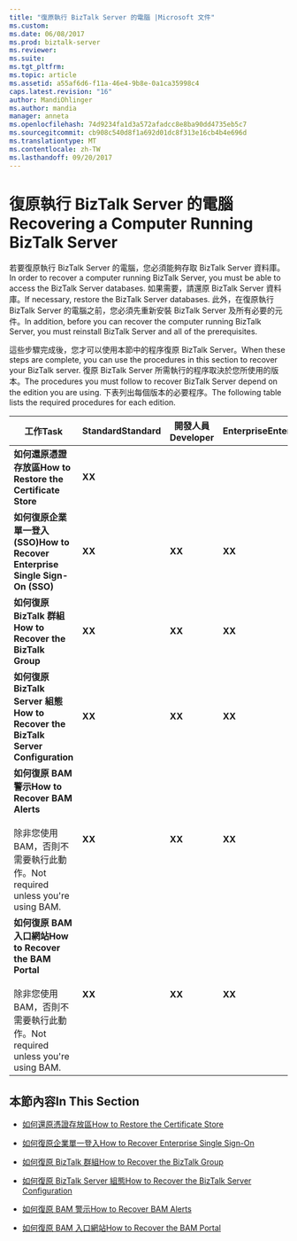 ```yaml
---
title: "復原執行 BizTalk Server 的電腦 |Microsoft 文件"
ms.custom: 
ms.date: 06/08/2017
ms.prod: biztalk-server
ms.reviewer: 
ms.suite: 
ms.tgt_pltfrm: 
ms.topic: article
ms.assetid: a55af6d6-f11a-46e4-9b8e-0a1ca35998c4
caps.latest.revision: "16"
author: MandiOhlinger
ms.author: mandia
manager: anneta
ms.openlocfilehash: 74d9234fa1d3a572afadcc8e8ba90dd4735eb5c7
ms.sourcegitcommit: cb908c540d8f1a692d01dc8f313e16cb4b4e696d
ms.translationtype: MT
ms.contentlocale: zh-TW
ms.lasthandoff: 09/20/2017
---
```

# <a name="recovering-a-computer-running-biztalk-server"></a><span data-ttu-id="93144-102">復原執行 BizTalk Server 的電腦</span><span class="sxs-lookup"><span data-stu-id="93144-102">Recovering a Computer Running BizTalk Server</span></span>
<span data-ttu-id="93144-103">若要復原執行 BizTalk Server 的電腦，您必須能夠存取 BizTalk Server 資料庫。</span><span class="sxs-lookup"><span data-stu-id="93144-103">In order to recover a computer running BizTalk Server, you must be able to access the BizTalk Server databases.</span></span> <span data-ttu-id="93144-104">如果需要，請還原 BizTalk Server 資料庫。</span><span class="sxs-lookup"><span data-stu-id="93144-104">If necessary, restore the BizTalk Server databases.</span></span> <span data-ttu-id="93144-105">此外，在復原執行 BizTalk Server 的電腦之前，您必須先重新安裝 BizTalk Server 及所有必要的元件。</span><span class="sxs-lookup"><span data-stu-id="93144-105">In addition, before you can recover the computer running BizTalk Server, you must reinstall BizTalk Server and all of the prerequisites.</span></span>  
  
 <span data-ttu-id="93144-106">這些步驟完成後，您才可以使用本節中的程序復原 BizTalk Server。</span><span class="sxs-lookup"><span data-stu-id="93144-106">When these steps are complete, you can use the procedures in this section to recover your BizTalk server.</span></span> <span data-ttu-id="93144-107">復原 BizTalk Server 所需執行的程序取決於您所使用的版本。</span><span class="sxs-lookup"><span data-stu-id="93144-107">The procedures you must follow to recover BizTalk Server depend on the edition you are using.</span></span> <span data-ttu-id="93144-108">下表列出每個版本的必要程序。</span><span class="sxs-lookup"><span data-stu-id="93144-108">The following table lists the required procedures for each edition.</span></span>  
  
|<span data-ttu-id="93144-109">工作</span><span class="sxs-lookup"><span data-stu-id="93144-109">Task</span></span>|<span data-ttu-id="93144-110">Standard</span><span class="sxs-lookup"><span data-stu-id="93144-110">Standard</span></span>|<span data-ttu-id="93144-111">開發人員</span><span class="sxs-lookup"><span data-stu-id="93144-111">Developer</span></span>|<span data-ttu-id="93144-112">Enterprise</span><span class="sxs-lookup"><span data-stu-id="93144-112">Enterprise</span></span>|  
|----------|--------------|---------------|----------------|  
|<span data-ttu-id="93144-113">**如何還原憑證存放區**</span><span class="sxs-lookup"><span data-stu-id="93144-113">**How to Restore the Certificate Store**</span></span>|<span data-ttu-id="93144-114">**X**</span><span class="sxs-lookup"><span data-stu-id="93144-114">**X**</span></span>|||  
|<span data-ttu-id="93144-115">**如何復原企業單一登入 (SSO)**</span><span class="sxs-lookup"><span data-stu-id="93144-115">**How to Recover Enterprise Single Sign-On (SSO)**</span></span>|<span data-ttu-id="93144-116">**X**</span><span class="sxs-lookup"><span data-stu-id="93144-116">**X**</span></span>|<span data-ttu-id="93144-117">**X**</span><span class="sxs-lookup"><span data-stu-id="93144-117">**X**</span></span>|<span data-ttu-id="93144-118">**X**</span><span class="sxs-lookup"><span data-stu-id="93144-118">**X**</span></span>|  
|<span data-ttu-id="93144-119">**如何復原 BizTalk 群組**</span><span class="sxs-lookup"><span data-stu-id="93144-119">**How to Recover the BizTalk Group**</span></span>|<span data-ttu-id="93144-120">**X**</span><span class="sxs-lookup"><span data-stu-id="93144-120">**X**</span></span>|<span data-ttu-id="93144-121">**X**</span><span class="sxs-lookup"><span data-stu-id="93144-121">**X**</span></span>|<span data-ttu-id="93144-122">**X**</span><span class="sxs-lookup"><span data-stu-id="93144-122">**X**</span></span>|  
|<span data-ttu-id="93144-123">**如何復原 BizTalk Server 組態**</span><span class="sxs-lookup"><span data-stu-id="93144-123">**How to Recover the BizTalk Server Configuration**</span></span>|<span data-ttu-id="93144-124">**X**</span><span class="sxs-lookup"><span data-stu-id="93144-124">**X**</span></span>|<span data-ttu-id="93144-125">**X**</span><span class="sxs-lookup"><span data-stu-id="93144-125">**X**</span></span>|<span data-ttu-id="93144-126">**X**</span><span class="sxs-lookup"><span data-stu-id="93144-126">**X**</span></span>|  
|<span data-ttu-id="93144-127">**如何復原 BAM 警示**</span><span class="sxs-lookup"><span data-stu-id="93144-127">**How to Recover BAM Alerts**</span></span><br /><br /> <span data-ttu-id="93144-128">除非您使用 BAM，否則不需要執行此動作。</span><span class="sxs-lookup"><span data-stu-id="93144-128">Not required unless you're using BAM.</span></span>|<span data-ttu-id="93144-129">**X**</span><span class="sxs-lookup"><span data-stu-id="93144-129">**X**</span></span>|<span data-ttu-id="93144-130">**X**</span><span class="sxs-lookup"><span data-stu-id="93144-130">**X**</span></span>|<span data-ttu-id="93144-131">**X**</span><span class="sxs-lookup"><span data-stu-id="93144-131">**X**</span></span>|  
|<span data-ttu-id="93144-132">**如何復原 BAM 入口網站**</span><span class="sxs-lookup"><span data-stu-id="93144-132">**How to Recover the BAM Portal**</span></span><br /><br /> <span data-ttu-id="93144-133">除非您使用 BAM，否則不需要執行此動作。</span><span class="sxs-lookup"><span data-stu-id="93144-133">Not required unless you're using BAM.</span></span>|<span data-ttu-id="93144-134">**X**</span><span class="sxs-lookup"><span data-stu-id="93144-134">**X**</span></span>|<span data-ttu-id="93144-135">**X**</span><span class="sxs-lookup"><span data-stu-id="93144-135">**X**</span></span>|<span data-ttu-id="93144-136">**X**</span><span class="sxs-lookup"><span data-stu-id="93144-136">**X**</span></span>|  
  
## <a name="in-this-section"></a><span data-ttu-id="93144-137">本節內容</span><span class="sxs-lookup"><span data-stu-id="93144-137">In This Section</span></span>  
  
-   [<span data-ttu-id="93144-138">如何還原憑證存放區</span><span class="sxs-lookup"><span data-stu-id="93144-138">How to Restore the Certificate Store</span></span>](../core/how-to-restore-the-certificate-store.md)  
  
-   [<span data-ttu-id="93144-139">如何復原企業單一登入</span><span class="sxs-lookup"><span data-stu-id="93144-139">How to Recover Enterprise Single Sign-On</span></span>](../core/how-to-recover-enterprise-single-sign-on.md)  
  
-   [<span data-ttu-id="93144-140">如何復原 BizTalk 群組</span><span class="sxs-lookup"><span data-stu-id="93144-140">How to Recover the BizTalk Group</span></span>](../core/how-to-recover-the-biztalk-group.md)  
  
-   [<span data-ttu-id="93144-141">如何復原 BizTalk Server 組態</span><span class="sxs-lookup"><span data-stu-id="93144-141">How to Recover the BizTalk Server Configuration</span></span>](../core/how-to-recover-the-biztalk-server-configuration.md)  
  
-   [<span data-ttu-id="93144-142">如何復原 BAM 警示</span><span class="sxs-lookup"><span data-stu-id="93144-142">How to Recover BAM Alerts</span></span>](../core/how-to-recover-bam-alerts.md)  
  
-   [<span data-ttu-id="93144-143">如何復原 BAM 入口網站</span><span class="sxs-lookup"><span data-stu-id="93144-143">How to Recover the BAM Portal</span></span>](../core/how-to-recover-the-bam-portal.md)